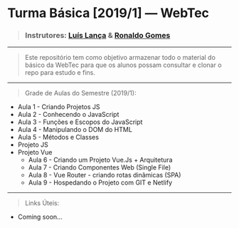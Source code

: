 # Turma Básica [2019/1] — WebTec

> ### Instrutores: [Luís Lança](https://github.com/lancaluis) & [Ronaldo Gomes](https://github.com/ron17)

______

> Este repositório tem como objetivo armazenar todo o material do básico da WebTec para que os alunos possam consultar e clonar o repo para estudo e fins.

______

> Grade de Aulas do Semestre (2019/1):

* Aula 1 - Criando Projetos JS
* Aula 2 - Conhecendo o JavaScript
* Aula 3 - Funções e Escopos do JavaScript
* Aula 4 - Manipulando o DOM do HTML
* Aula 5 - Métodos e Classes
* Projeto JS
* Projeto Vue
    * Aula 6 - Criando um Projeto Vue.Js + Arquitetura
    * Aula 7 - Criando Componentes Web (Single File)
    * Aula 8 - Vue Router - criando rotas dinâmicas (SPA)
    * Aula 9 - Hospedando o Projeto com GIT e Netlify

_____________________________________

> Links Úteis:

- Coming soon...
